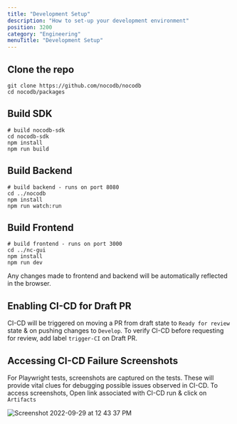 ```yaml
---
title: "Development Setup"
description: "How to set-up your development environment"
position: 3200
category: "Engineering"
menuTitle: "Development Setup"
---
```


## Clone the repo
```
git clone https://github.com/nocodb/nocodb
cd nocodb/packages
```

## Build SDK

```
# build nocodb-sdk
cd nocodb-sdk
npm install
npm run build
```

## Build Backend

```
# build backend - runs on port 8080
cd ../nocodb
npm install
npm run watch:run
```

## Build Frontend

```
# build frontend - runs on port 3000
cd ../nc-gui
npm install
npm run dev 
```

Any changes made to frontend and backend will be automatically reflected in the browser.

## Enabling CI-CD for Draft PR

CI-CD will be triggered on moving a PR from draft state to `Ready for review` state & on pushing changes to `Develop`. To verify CI-CD before requesting for review, add label `trigger-CI` on Draft PR. 

## Accessing CI-CD Failure Screenshots

For Playwright tests, screenshots are captured on the tests. These will provide vital clues for debugging possible issues observed in CI-CD. To access screenshots, Open link associated with CI-CD run & click on `Artifacts`
  
![Screenshot 2022-09-29 at 12 43 37 PM](https://user-images.githubusercontent.com/86527202/192965070-dc04b952-70fb-4197-b4bd-ca7eda066e60.png)

